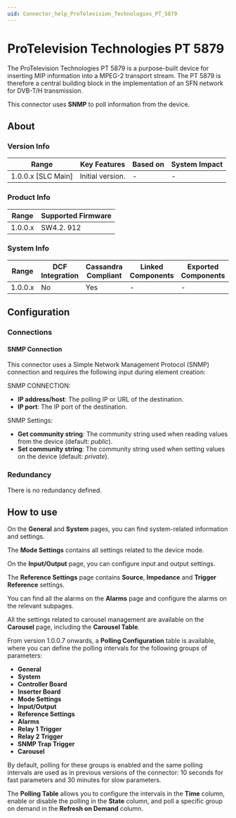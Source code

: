 ```yaml
---
uid: Connector_help_ProTelevision_Technologies_PT_5879
---
```


# ProTelevision Technologies PT 5879

The ProTelevision Technologies PT 5879 is a purpose-built device for inserting MIP information into a MPEG-2 transport stream. The PT 5879 is therefore a central building block in the implementation of an SFN network for DVB-T/H transmission.

This connector uses **SNMP** to poll information from the device.

## About

### Version Info

| Range                | Key Features     | Based on     | System Impact     |
|----------------------|------------------|--------------|-------------------|
| 1.0.0.x \[SLC Main\] | Initial version. | \-           | \-                |

### Product Info

| Range     | Supported Firmware     |
|-----------|------------------------|
| 1.0.0.x   | SW4.2. 912             |

### System Info

| Range     | DCF Integration     | Cassandra Compliant     | Linked Components     | Exported Components     |
|-----------|---------------------|-------------------------|-----------------------|-------------------------|
| 1.0.0.x   | No                  | Yes                     | \-                    | \-                      |

## Configuration

### Connections

#### SNMP Connection

This connector uses a Simple Network Management Protocol (SNMP) connection and requires the following input during element creation:

SNMP CONNECTION:

- **IP address/host**: The polling IP or URL of the destination.
- **IP port**: The IP port of the destination.

SNMP Settings:

- **Get community string**: The community string used when reading values from the device (default: *public*).
- **Set community string**: The community string used when setting values on the device (default: *private*).

### Redundancy

There is no redundancy defined.

## How to use

On the **General** and **System** pages, you can find system-related information and settings.

The **Mode Settings** contains all settings related to the device mode.

On the **Input/Output** page, you can configure input and output settings.

The **Reference Settings** page contains **Source**, **Impedance** and **Trigger Reference** settings.

You can find all the alarms on the **Alarms** page and configure the alarms on the relevant subpages.

All the settings related to carousel management are available on the **Carousel** page, including the **Carousel Table**.

From version 1.0.0.7 onwards, a **Polling Configuration** table is available, where you can define the polling intervals for the following groups of parameters:

- **General**
- **System**
- **Controller Board**
- **Inserter Board**
- **Mode Settings**
- **Input/Output**
- **Reference Settings**
- **Alarms**
- **Relay 1 Trigger**
- **Relay 2 Trigger**
- **SNMP Trap Trigger**
- **Carousel**

By default, polling for these groups is enabled and the same polling intervals are used as in previous versions of the connector: 10 seconds for fast parameters and 30 minutes for slow parameters.

The **Polling Table** allows you to configure the intervals in the **Time** column, enable or disable the polling in the **State** column, and poll a specific group on demand in the **Refresh on Demand** column.
